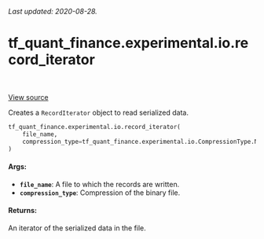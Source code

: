 <!--
This file is generated by a tool. Do not edit directly.
For open-source contributions the docs will be updated automatically.
-->

*Last updated: 2020-08-28.*

<div itemscope itemtype="http://developers.google.com/ReferenceObject">
<meta itemprop="name" content="tf_quant_finance.experimental.io.record_iterator" />
<meta itemprop="path" content="Stable" />
</div>

# tf_quant_finance.experimental.io.record_iterator

<!-- Insert buttons and diff -->

<table class="tfo-notebook-buttons tfo-api" align="left">
</table>

<a target="_blank" href="https://github.com/google/tf-quant-finance/blob/master/tf_quant_finance/experimental/io.py">View source</a>



Creates a `RecordIterator` object to read serialized data.

```python
tf_quant_finance.experimental.io.record_iterator(
    file_name,
    compression_type=tf_quant_finance.experimental.io.CompressionType.NONE
)
```



<!-- Placeholder for "Used in" -->


#### Args:


* <b>`file_name`</b>: A file to which the records are written.
* <b>`compression_type`</b>: Compression of the binary file.


#### Returns:

An iterator of the serialized data in the file.
